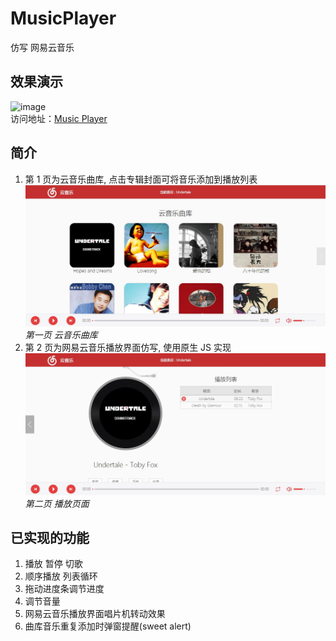 # MusicPlayer
仿写 网易云音乐
## 效果演示
![image](https://github.com/NiceFreak/MusicPlayer/blob/master/rec.gif)<br>
访问地址：[Music Player](https://nicefreak.github.io/MusicPlayer/)
## 简介
1. 第 1 页为云音乐曲库, 点击专辑封面可将音乐添加到播放列表
<br>![image](https://github.com/NiceFreak/MusicPlayer/blob/master/1.jpg)<br>*第一页 云音乐曲库*<br>
2. 第 2 页为网易云音乐播放界面仿写, 使用原生 JS 实现
<br>![image](https://github.com/NiceFreak/MusicPlayer/blob/master/2.jpg)<br>*第二页 播放页面*<br>
## 已实现的功能
1. 播放 暂停 切歌
2. 顺序播放 列表循环
3. 拖动进度条调节进度
4. 调节音量
5. 网易云音乐播放界面唱片机转动效果
6. 曲库音乐重复添加时弹窗提醒(sweet alert)

